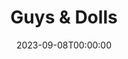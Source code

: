 ---
title: Guys & Dolls
date: 2023-09-08T00:00:00
opening_date: 1981-10-02
closing_date: 1981-10-17
layout: productions
program:
Theatre: Theatre Jacksonville
Venue: Little Theatre
cast:
- Nicely-Nicely Johnson: Thomas Locke
- Benny Southstreet: Dean Johnson
- Rusty Charlie: Leonard Alterman
- Sarah Brown: Nancy Mull
- Arvide Abernathy: Warren Grymes
- Mission Band:
  - Karen Chason
  - Sally Johnson
  - Don Peterson
- Harry the Horse: Larry Frison
- Lt. Brannigan: Doug Thomas
- Nathan Detroit: Mel Arthur
- Angie the Ox: Dean Pickett
- Miss Adelaide: Debbie S. Smith
- Sky Masterson: Gil Gimbel
- Joey Biltmore: Jonathan Harwood
- Mimi: Joanne Schneider
- General Matilda B. Cartwright: Martha Worsley
- Big Jule: Steve McCahan
- Drunk: Robert Dauer
- Waiter: Thomas Henchy
- Hot Box Girl:
  - Janie Arnold
  - Beverly Lawrence
  - Mary Anne Murray
  - Joanne Schneider
  - Carol Schau
  - Marie E. Thomas
  - Becky Warner
  - Lea Ann Whittle
- Chorus:
  - Marli Albright
  - Anne Bell
  - Ana Ennett
  - Freddie Gardner
  - Clay James
  - Lori Lamb
  - Ed Lide
  - Katharine McNamara
  - William Meisel
  - Steve Metheny
  - William Merwin
  - Charles Nowlin
  - Glori Oglesby
  - Amy Pertmer
  - Todd Stanford
  - Sharon Thomas
  - Barbara Van Fleet
  - Marcus Wally
  - Larry Usoff
  - Mary Ellen Usoff
  - Viviane Weil
crew:
- Director: Hal Henderson
- Scene Design: Hal Henderson
- Musical Director: Eileen Marell
- Choral Director: Mel Wilhite
- Choreographer: Buddy Sherwood
- Lighting Design: John C. James Jr.
- Stage Manager: Pam Jackson
- Lighting Technician: Joyce Block
- Spotlight: Barbara Stillson
- Stage Crew:
  - Tom Heffernan
  - Terri King
  - Cher Kirkendall
  - Larry LaBelle
  - Brian Cooke
  - Mike Beach
- Set Construction:
  - Cy Barnert
  - Sarah Barto
  - Joyce Block
  - Donna Deal
  - Marty Friedman
  - John Gombeda
  - Tamara Gordon
  - Tom Heffernan
  - Terri King
  - Cher Kirkendall
  - Larry LaBelle
  - Bill Merwin
  - Steve Metheny
  - Beth Noel
  - Don Peterson
  - Dale Stillson
  - Dave Stillson
- Properties:
  - Amelia Senhausen
  - Shirley Cooke
  - Donna Deal
  - Sarah Barto
  - Laurel Kaden
- Costumes:
  - Gert Berman
  - Debbie S. Smith
- Box Office:
  - Patricia Gombeda
  - Gert Berman
  - Shirley Cooke
  - Pat Powell
  - Pat Somers
  - Barbara Stillson
- Membership:
  - Jack Masters
  - Carolyn Courreges
- Program Design: Robert I. Brooks
orchestra:
---